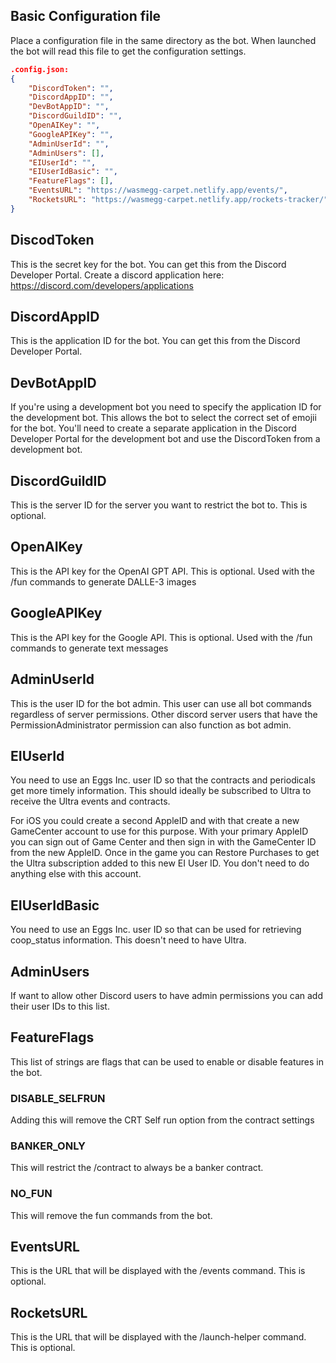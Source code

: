 ## Basic Configuration file

Place a configuration file in the same directory as the bot. When launched the bot will read this file to get the configuration settings.

```json
.config.json:
{
    "DiscordToken": "",
    "DiscordAppID": "",
    "DevBotAppID": "",
    "DiscordGuildID": "",
    "OpenAIKey": "",
    "GoogleAPIKey": "",
    "AdminUserId": "",
    "AdminUsers": [],
    "EIUserId": "",
    "EIUserIdBasic": "",
    "FeatureFlags": [],
    "EventsURL": "https://wasmegg-carpet.netlify.app/events/",
    "RocketsURL": "https://wasmegg-carpet.netlify.app/rockets-tracker/"
}
```

## DiscodToken
This is the secret key for the bot. You can get this from the Discord Developer Portal.
Create a discord application here: <https://discord.com/developers/applications>

## DiscordAppID
This is the application ID for the bot. You can get this from the Discord Developer Portal.

## DevBotAppID
If you're using a development bot you need to specify the application ID for the development bot.
This allows the bot to select the correct set of emojii for the bot. You'll need to create a separate application in the Discord Developer Portal for the development bot and use the DiscordToken from a
development bot.

## DiscordGuildID
This is the server ID for the server you want to restrict the bot to. This is optional.

## OpenAIKey
This is the API key for the OpenAI GPT API. This is optional.
Used with the /fun commands to generate DALLE-3 images

## GoogleAPIKey
This is the API key for the Google API. This is optional.
Used with the /fun commands to generate text messages

## AdminUserId
This is the user ID for the bot admin. This user can use all bot commands regardless of server permissions.
Other discord server users that have the PermissionAdministrator permission can also function as bot admin.

## EIUserId
You need to use an Eggs Inc. user ID so that the contracts and periodicals get more timely information.
This should ideally be subscribed to Ultra to receive the Ultra events and contracts.

For iOS you could create a second AppleID and with that create a new GameCenter account to use for this purpose. With your primary AppleID you can sign out of Game Center and then sign in with the GameCenter ID from the new AppleID. Once in the game you can Restore Purchases to get the Ultra subscription added to this new EI User ID. You don't need to do anything else with this account.

## EIUserIdBasic
You need to use an Eggs Inc. user ID so that can be used for retrieving coop_status information.
This doesn't need to have Ultra.

## AdminUsers

If want to allow other Discord users to have admin permissions you can add their user IDs to this list.

## FeatureFlags

This list of strings are flags that can be used to enable or disable features in the bot.

### DISABLE_SELFRUN

Adding this will remove the CRT Self run option from the contract settings

### BANKER_ONLY

This will restrict the /contract to always be a banker contract.

### NO_FUN

This will remove the fun commands from the bot.

## EventsURL

This is the URL that will be displayed with the /events command. This is optional.

## RocketsURL

This is the URL that will be displayed with the /launch-helper command. This is optional.
